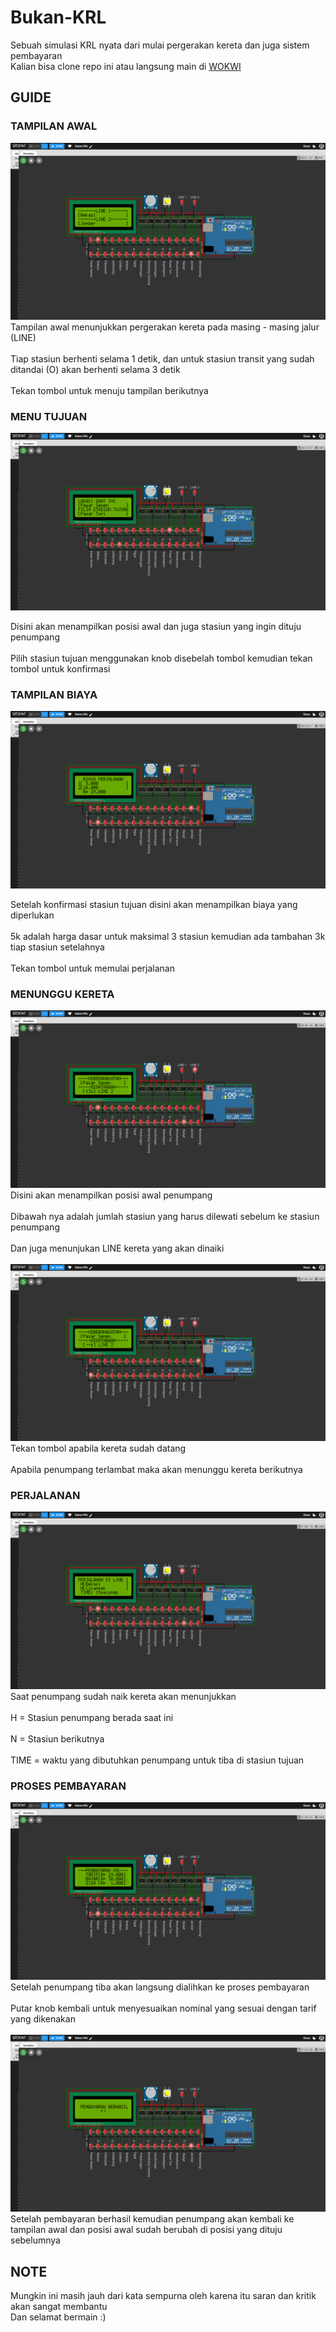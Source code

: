 # Bukan-KRL
Sebuah simulasi KRL nyata dari mulai pergerakan kereta dan juga sistem pembayaran
<br>
Kalian bisa clone repo ini atau langsung main di <a href="https://wokwi.com/projects/437277565225420801">WOKWI</a>

## GUIDE
### TAMPILAN AWAL
<img src="img/Tampilan Awal.png"/>
Tampilan awal menunjukkan pergerakan kereta pada masing - masing jalur (LINE)
<br><br>
Tiap stasiun berhenti selama 1 detik, dan untuk stasiun transit yang sudah ditandai (O) akan berhenti selama 3 detik
<br><br>
Tekan tombol untuk menuju tampilan berikutnya

### MENU TUJUAN
<img src="img/Menu Tujuan.png"/>

Disini akan menampilkan posisi awal dan juga stasiun yang ingin dituju penumpang
<br><br>
Pilih stasiun tujuan menggunakan knob disebelah tombol kemudian tekan tombol untuk konfirmasi

### TAMPILAN BIAYA
<img src="img/Tampilan Biaya.png"/>

Setelah konfirmasi stasiun tujuan disini akan menampilkan biaya yang diperlukan
<br><br>
5k adalah harga dasar untuk maksimal 3 stasiun kemudian ada tambahan 3k tiap stasiun setelahnya
<br><br>
Tekan tombol untuk memulai perjalanan

### MENUNGGU KERETA
<img src="img/Tampilan Tunggu.png" />
Disini akan menampilkan posisi awal penumpang
<br><br>
Dibawah nya adalah jumlah stasiun yang harus dilewati sebelum ke stasiun penumpang
<br><br>
Dan juga menunjukan LINE kereta yang akan dinaiki
<br><br>
<img src="img/Tampilan Berangkat.png" />
Tekan tombol apabila kereta sudah datang
<br><br>
Apabila penumpang terlambat maka akan menunggu kereta berikutnya

### PERJALANAN
<img src="img/Tampilan Perjalanan.png" />
Saat penumpang sudah naik kereta akan menunjukkan
<br><br>
H = Stasiun penumpang berada saat ini
<br><br>
N = Stasiun berikutnya
<br><br>
TIME = waktu yang dibutuhkan penumpang untuk tiba di stasiun tujuan

### PROSES PEMBAYARAN
<img src="img/Proses Bayar.png" />
Setelah penumpang tiba akan langsung dialihkan ke proses pembayaran
<br><br>
Putar knob kembali untuk menyesuaikan nominal yang sesuai dengan tarif yang dikenakan
<br><br>
<img src="img/Pembayaran Berhasil.png" />
<br>
Setelah pembayaran berhasil kemudian penumpang akan kembali ke tampilan awal dan posisi awal sudah berubah di posisi yang dituju sebelumnya

## NOTE
Mungkin ini masih jauh dari kata sempurna oleh karena itu saran dan kritik akan sangat membantu
<br>
Dan selamat bermain :)
